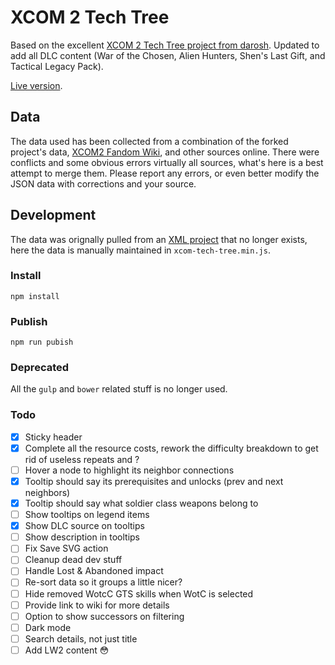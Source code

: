 # XCOM 2 Tech Tree

Based on the excellent [XCOM 2 Tech Tree project from darosh](https://darosh.github.io/xcom2-tech-tree/). Updated to add all DLC content (War of the Chosen, Alien Hunters, Shen's Last Gift, and Tactical Legacy Pack).

[Live version](https://aaronbeall.github.io/xcom2-tech-tree/).

## Data

The data used has been collected from a combination of the forked project's data, [XCOM2 Fandom Wiki](https://xcom.fandom.com/wiki/XCOM_2), and other sources online. There were conflicts and some obvious errors virtually all sources, what's here is a best attempt to merge them. Please report any errors, or even better modify the JSON data with corrections and your source.

## Development

The data was orignally pulled from an [XML project](https://github.com/mstum/xcom2) that no longer exists, here the data is manually maintained in `xcom-tech-tree.min.js`.

### Install

```
npm install
```

### Publish

```
npm run pubish
```

### Deprecated

All the `gulp` and `bower` related stuff is no longer used.

### Todo

- [x] Sticky header
- [x] Complete all the resource costs, rework the difficulty breakdown to get rid of useless repeats and ?
- [ ] Hover a node to highlight its neighbor connections
- [x] Tooltip should say its prerequisites and unlocks (prev and next neighbors)
- [x] Tooltip should say what soldier class weapons belong to
- [ ] Show tooltips on legend items
- [x] Show DLC source on tooltips
- [ ] Show description in tooltips
- [ ] Fix Save SVG action
- [ ] Cleanup dead dev stuff
- [ ] Handle Lost & Abandoned impact
- [ ] Re-sort data so it groups a little nicer?
- [ ] Hide removed WotcC GTS skills when WotC is selected
- [ ] Provide link to wiki for more details
- [ ] Option to show successors on filtering
- [ ] Dark mode
- [ ] Search details, not just title
- [ ] Add LW2 content 😳
